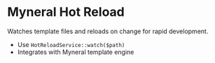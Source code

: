 # Myneral Hot Reload

Watches template files and reloads on change for rapid development.

- Use `HotReloadService::watch($path)`
- Integrates with Myneral template engine
